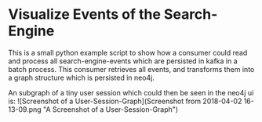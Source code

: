 # Visualize Events of the Search-Engine

This is a small python example script to show how a consumer could read and process
all search-engine-events which are persisted in kafka in a batch process.
This consumer retrieves all events, and transforms them into a graph structure which is
persisted in neo4j.

An subgraph of a tiny user session which could then be seen in the neo4j ui is:
![Screenshot of a User-Session-Graph](Screenshot from 2018-04-02 16-13-09.png "A Screenshot of a User-Session-Graph")
